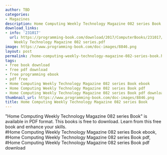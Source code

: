 ```yaml
---
author: TBD
categories:
- Magazines
description: Home Computing Weekly Technology Magazine 082 series Book
download_links:
- info: '231017'
  url: https://programming-book.com/download/2017/ComputerBooks/231017/Home Computing
    Weekly Technology Magazine 082 series.pdf
image: https://www.programming-book.com/doc-images/8846.png
layout: post
permalink: /home-computing-weekly-technology-magazine-082-series-book.html
tags:
- free book download
- free pdf download
- free programming ebook
- pdf free
- Home Computing Weekly Technology Magazine 082 series Book ebook
- Home Computing Weekly Technology Magazine 082 series Book pdf
- Home Computing Weekly Technology Magazine 082 series Book pdf download
thumbnail_url: https://www.programming-book.com/doc-images/8846.png
title: Home Computing Weekly Technology Magazine 082 series Book
---
```


 
<div class="item-desc text-justify">
  "Home Computing Weekly Technology Magazine 082 series Book" is available in PDF format. This books is free to download. Learn from this free book and enhance your skills.
  <br>
  #Home Computing Weekly Technology Magazine 082 series Book ebook, #Home Computing Weekly Technology Magazine 082 series Book pdf, #Home Computing Weekly Technology Magazine 082 series Book pdf download
</div>